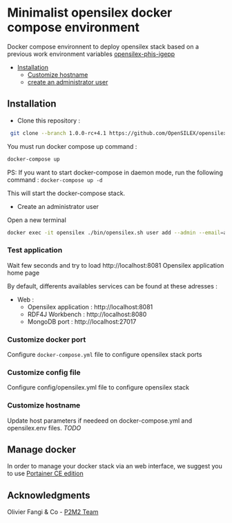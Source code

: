 

# Minimalist opensilex docker compose environment

Docker compose environnent to deploy opensilex stack based on a previous work environment variables [opensilex-phis-igepp](https://github.com/p2m2/opensilex-phis-igepp)

  - [Installation](#installation)
    - [Customize hostname](#customize-hostname)
    - [create an administrator user](#create-an-administrator-user)
## Installation

- Clone this repository :

```bash
 git clone --branch 1.0.0-rc+4.1 https://github.com/OpenSILEX/opensilex-docker-compose
```
  
You must run docker compose up command :

```bash
docker-compose up
```

PS: If you want to start docker-compose in daemon mode, run the following command : ``docker-compose up -d ``


This will start the docker-compose stack.


- Create an administrator user

Open a new terminal

```bash
docker exec -it opensilex ./bin/opensilex.sh user add --admin --email=admin@opensilex.org --lang=fr --firstName=firstName --lastName=lastName --password=admin
```

### Test application

Wait few seconds and try to load http://localhost:8081 Opensilex application home page

By default, differents availables services can be found at these adresses :

- Web :
  - Opensilex application : http://localhost:8081
  - RDF4J Workbench  :  http://localhost:8080
  - MongoDB port : http://localhost:27017
### Customize docker port 

Configure  ``docker-compose.yml`` file to configure opensilex stack ports
### Customize config file

Configure config/opensilex.yml file to configure opensilex stack

### Customize hostname

Update host parameters if needeed on docker-compose.yml and  opensilex.env files.
*TODO*

## Manage docker

In order to manage your docker stack via an web interface, we suggest you to use [Portainer CE edition](https://docs.portainer.io/start/install?_ga=2.152302650.2059608137.1662022383-1714209046.1662022383)

## Acknowledgments

Olivier Fangi & Co - [P2M2 Team](https://github.com/p2m2)